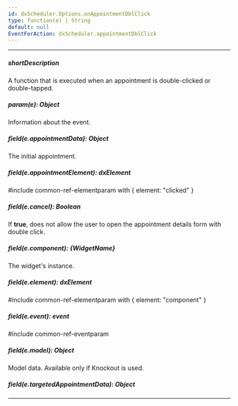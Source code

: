 ```yaml
---
id: dxScheduler.Options.onAppointmentDblClick
type: function(e) | String
default: null
EventForAction: dxScheduler.appointmentDblClick
---
```

---
##### shortDescription
A function that is executed when an appointment is double-clicked or double-tapped.

##### param(e): Object
Information about the event.

##### field(e.appointmentData): Object
The initial appointment.

##### field(e.appointmentElement): dxElement
#include common-ref-elementparam with { element: "clicked" }

##### field(e.cancel): Boolean
If **true**, does not allow the user to open the appointment details form with double click.

##### field(e.component): {WidgetName}
The widget's instance.

##### field(e.element): dxElement
#include common-ref-elementparam with { element: "component" }

##### field(e.event): event
#include common-ref-eventparam

##### field(e.model): Object
Model data. Available only if Knockout is used.

##### field(e.targetedAppointmentData): Object
<!-- %field(model.targetedAppointmentData)% -->

---

<!-- import * from 'api-reference\10 UI Widgets\dxScheduler\1 Configuration\appointmentTemplate.md' -->
